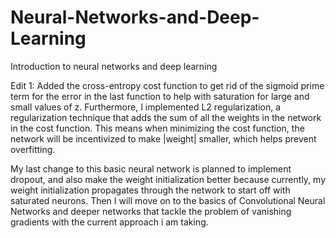 # Neural-Networks-and-Deep-Learning
Introduction to neural networks and deep learning


Edit 1:
Added the cross-entropy cost function to get rid of the sigmoid prime term for the error in the last function to help with saturation for large and small values of z. Furthermore, I implemented L2 regularization, a regularization technique that adds the sum of all the weights in the network in the cost function. This means when minimizing the cost function, the network will be incentivized to make |weight| smaller, which helps prevent overfitting. 

My last change to this basic neural network is planned to implement dropout, and also make the weight initialization better because currently, my weight initialization propagates through the network to start off with saturated neurons. Then I will move on to the basics of Convolutional Neural Networks and deeper networks that tackle the problem of vanishing gradients with the current approach i am taking.

